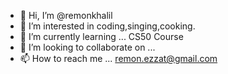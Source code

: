 - 👋 Hi, I’m @remonkhalil
- 👀 I’m interested in coding,singing,cooking.
- 🌱 I’m currently learning ... CS50 Course
- 💞️ I’m looking to collaborate on ...
- 📫 How to reach me ... remon.ezzat@gmail.com

<!---
remonkhalil/remonkhalil is a ✨ special ✨ repository because its `README.md` (this file) appears on your GitHub profile.
You can click the Preview link to take a look at your changes.
--->
